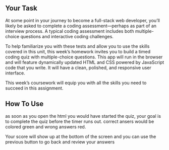 ## Your Task

At some point in your journey to become a full-stack web developer, you’ll likely be asked to complete a coding assessment&mdash;perhaps as part of an interview process. A typical coding assessment includes both multiple-choice questions and interactive coding challenges. 

To help familiarize you with these tests and allow you to use the skills covered in this unit, this week’s homework invites you to build a timed coding quiz with multiple-choice questions. This app will run in the browser and will feature dynamically updated HTML and CSS powered by JavaScript code that you write. It will have a clean, polished, and responsive user interface. 

This week’s coursework will equip you with all the skills you need to succeed in this assignment.


## How To Use
as soon as you open the html you would have started the quiz, your goal is to complete the quiz before the timer runs out. correct ansers would be colored green and wrong answers red. 

Your score will show up at the bottom of the screen and you can use the previous button to go back and review your answers